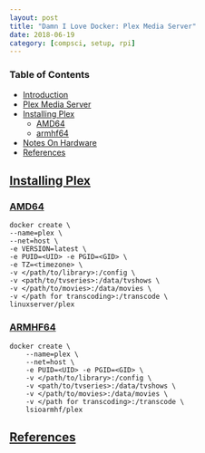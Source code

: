 ```yaml
---
layout: post
title: "Damn I Love Docker: Plex Media Server"
date: 2018-06-19
category: [compsci, setup, rpi]
---
```

### <a name="toc"></a> Table of Contents
* [Introduction](#intro)
* [Plex Media Server](#plex)
* [Installing Plex](#install)
  * [AMD64](#amd)
  * [armhf64](#armhf)
* [Notes On Hardware](#notes)
* [References](#references)

## <a name="install"></a> [Installing Plex](#toc)

### <a name="amd"></a> [AMD64](#toc)
```
docker create \
--name=plex \
--net=host \
-e VERSION=latest \
-e PUID=<UID> -e PGID=<GID> \
-e TZ=<timezone> \
-v </path/to/library>:/config \
-v <path/to/tvseries>:/data/tvshows \
-v </path/to/movies>:/data/movies \
-v </path for transcoding>:/transcode \
linuxserver/plex
```

### <a name="armhf"></a> [ARMHF64](#toc)
```
docker create \
	--name=plex \
	--net=host \
	-e PUID=<UID> -e PGID=<GID> \
	-v </path/to/library>:/config \
	-v <path/to/tvseries>:/data/tvshows \
	-v </path/to/movies>:/data/movies \
	-v </path for transcoding>:/transcode \
	lsioarmhf/plex
```

## <a name="references"></a> [References](#toc)
[^fn1]: [Dockerized Plex AMD64](https://github.com/linuxserver/docker-plex)
[^fn2]: [Dockerized Plex ARMHF64](https://github.com/linuxserver/docker-plex-armhf)
